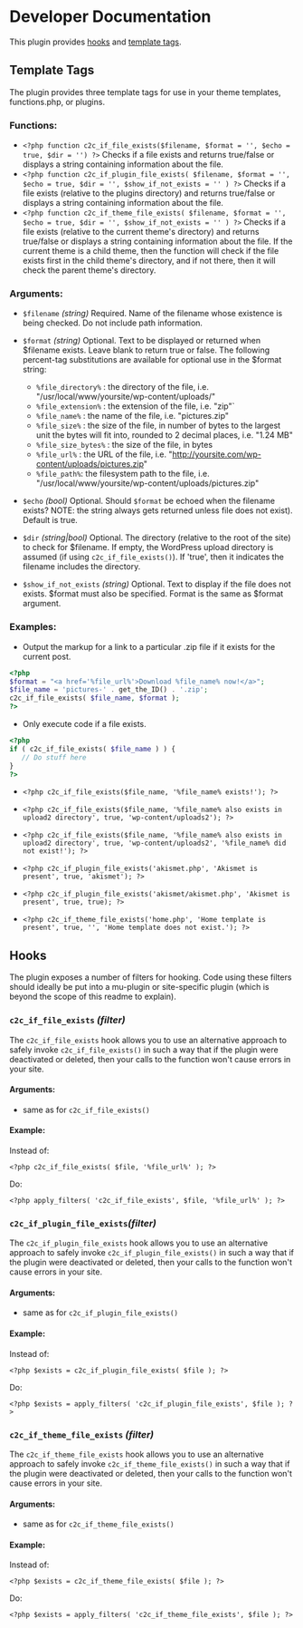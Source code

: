 # Developer Documentation

This plugin provides [hooks](#hooks) and [template tags](#template-tags).

## Template Tags

The plugin provides three template tags for use in your theme templates, functions.php, or plugins.

### Functions:

* `<?php function c2c_if_file_exists($filename, $format = '', $echo = true, $dir = '') ?>`
Checks if a file exists and returns true/false or displays a string containing information about the file.
* `<?php function c2c_if_plugin_file_exists( $filename, $format = '', $echo = true, $dir = '', $show_if_not_exists = '' ) ?>`
Checks if a file exists (relative to the plugins directory) and returns true/false or displays a string containing information about the file.
* `<?php function c2c_if_theme_file_exists( $filename, $format = '', $echo = true, $dir = '', $show_if_not_exists = '' ) ?>`
Checks if a file exists (relative to the current theme's directory) and returns true/false or displays a string containing information about the file. If the current theme is a child theme, then the function will check if the file exists first in the child theme's directory, and if not there, then it will check the parent theme's directory.

### Arguments:

* `$filename` _(string)_
Required. Name of the filename whose existence is being checked. Do not include path information.

* `$format` _(string)_
Optional. Text to be displayed or returned when $filename exists. Leave blank to return true or false. The following percent-tag substitutions are available for optional use in the $format string:
    * `%file_directory%` : the directory of the file, i.e. "/usr/local/www/yoursite/wp-content/uploads/"
    * `%file_extension%` : the extension of the file, i.e. "zip"`
    * `%file_name%` : the name of the file, i.e. "pictures.zip"
    * `%file_size%` : the size of the file, in number of bytes to the largest unit the bytes will fit into, rounded to 2 decimal places, i.e. "1.24 MB"
    * `%file_size_bytes%` : the size of the file, in bytes
    * `%file_url%` : the URL of the file, i.e. "http://yoursite.com/wp-content/uploads/pictures.zip"
    * `%file_path%`: the filesystem path to the file, i.e. "/usr/local/www/yoursite/wp-content/uploads/pictures.zip"

* `$echo` _(bool)_
Optional. Should `$format` be echoed when the filename exists? NOTE: the string always gets returned unless file does not exist). Default is true.

* `$dir` _(string|bool)_
Optional. The directory (relative to the root of the site) to check for $filename. If empty, the WordPress upload directory is assumed (if using `c2c_if_file_exists()`). If 'true', then it indicates the filename includes the directory.

* `$show_if_not_exists` _(string)_
Optional. Text to display if the file does not exists. $format must also be specified. Format is the same as $format argument.

### Examples:

* Output the markup for a link to a particular .zip file if it exists for the current post.

```php
<?php
$format = "<a href='%file_url%'>Download %file_name% now!</a>";
$file_name = 'pictures-' . get_the_ID() . '.zip';
c2c_if_file_exists( $file_name, $format );
?>
```

* Only execute code if a file exists.

```php
<?php
if ( c2c_if_file_exists( $file_name ) ) {
   // Do stuff here
}
?>
```

* `<?php c2c_if_file_exists($file_name, '%file_name% exists!'); ?>`

* `<?php c2c_if_file_exists($file_name, '%file_name% also exists in upload2 directory', true, 'wp-content/uploads2'); ?>`

* `<?php c2c_if_file_exists($file_name, '%file_name% also exists in upload2 directory', true, 'wp-content/uploads2', '%file_name% did not exist!'); ?>`

* `<?php c2c_if_plugin_file_exists('akismet.php', 'Akismet is present', true, 'akismet'); ?>`

* `<?php c2c_if_plugin_file_exists('akismet/akismet.php', 'Akismet is present', true, true); ?>`

* `<?php c2c_if_theme_file_exists('home.php', 'Home template is present', true, '', 'Home template does not exist.'); ?>`


## Hooks

The plugin exposes a number of filters for hooking. Code using these filters should ideally be put into a mu-plugin or site-specific plugin (which is beyond the scope of this readme to explain).

### `c2c_if_file_exists` _(filter)_

The `c2c_if_file_exists` hook allows you to use an alternative approach to safely invoke `c2c_if_file_exists()` in such a way that if the plugin were deactivated or deleted, then your calls to the function won't cause errors in your site.

#### Arguments:

* same as for `c2c_if_file_exists()`

#### Example:

Instead of:

`<?php c2c_if_file_exists( $file, '%file_url%' ); ?>`

Do:

`<?php apply_filters( 'c2c_if_file_exists', $file, '%file_url%' ); ?>`


### `c2c_if_plugin_file_exists`_(filter)_

The `c2c_if_plugin_file_exists` hook allows you to use an alternative approach to safely invoke `c2c_if_plugin_file_exists()` in such a way that if the plugin were deactivated or deleted, then your calls to the function won't cause errors in your site.

#### Arguments:

* same as for `c2c_if_plugin_file_exists()`

#### Example:

Instead of:

`<?php $exists = c2c_if_plugin_file_exists( $file ); ?>`

Do:

`<?php $exists = apply_filters( 'c2c_if_plugin_file_exists', $file ); ?>`


### `c2c_if_theme_file_exists` _(filter)_

The `c2c_if_theme_file_exists` hook allows you to use an alternative approach to safely invoke `c2c_if_theme_file_exists()` in such a way that if the plugin were deactivated or deleted, then your calls to the function won't cause errors in your site.

#### Arguments:

* same as for `c2c_if_theme_file_exists()`

#### Example:

Instead of:

`<?php $exists = c2c_if_theme_file_exists( $file ); ?>`

Do:

`<?php $exists = apply_filters( 'c2c_if_theme_file_exists', $file ); ?>`
